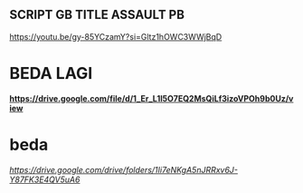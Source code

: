 ## SCRIPT GB TITLE ASSAULT PB ##
https://youtu.be/gy-85YCzamY?si=Gltz1hOWC3WWjBqD

# BEDA LAGI

**https://drive.google.com/file/d/1_Er_L1I5O7EQ2MsQiLf3izoVPOh9b0Uz/view**
# beda
_https://drive.google.com/drive/folders/1Ii7eNKgA5nJRRxv6J-Y87FK3E4QV5uA6_
